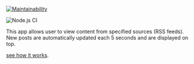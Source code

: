 

[![Maintainability](https://api.codeclimate.com/v1/badges/6e86ac6ae64285a21f38/maintainability)](https://codeclimate.com/github/rinamint/frontend-project-lvl3/maintainability)

![Node.js CI](https://github.com/rinamint/frontend-project-lvl3/workflows/Node.js%20CI/badge.svg)

This app allows user to view content from specified sources (RSS feeds). New posts are automatically updated each 5 seconds and are displayed on top. 


[see how it works](https://rss-agregator-delta.vercel.app "demonstration").
